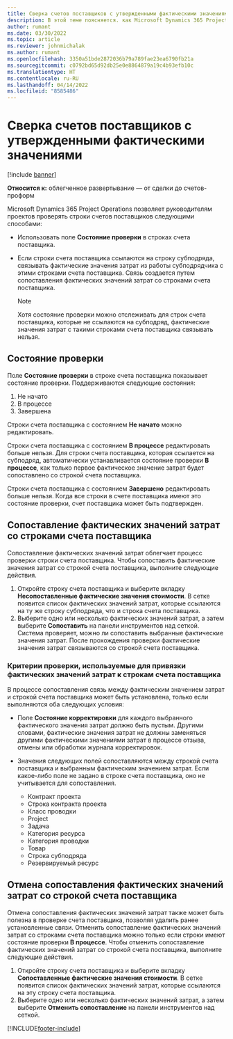 ```yaml
---
title: Сверка счетов поставщиков с утвержденными фактическими значениями
description: В этой теме поясняется. как Microsoft Dynamics 365 Project Operations позволяет руководителям проектов сверять счета поставщиков с фактическими значениями, утвержденными при выполнении подрядчиками работы и учете времени, а также расходами и материалами, использованными участниками проектной группы.
author: rumant
ms.date: 03/30/2022
ms.topic: article
ms.reviewer: johnmichalak
ms.author: rumant
ms.openlocfilehash: 3350a51bde2872036b79a789fae23ea6790fb21a
ms.sourcegitcommit: c0792bd65d92db25e0e8864879a19c4b93efb10c
ms.translationtype: HT
ms.contentlocale: ru-RU
ms.lasthandoff: 04/14/2022
ms.locfileid: "8585486"
---
```

# <a name="verification-of-vendor-invoices-with-approved-actuals"></a>Сверка счетов поставщиков с утвержденными фактическими значениями

[!include [banner](../../includes/dataverse-preview.md)]

**Относится к:** облегченное развертывание — от сделки до счетов-проформ

Microsoft Dynamics 365 Project Operations позволяет руководителям проектов проверять строки счетов поставщиков следующими способами:

- Использовать поле **Состояние проверки** в строках счета поставщика.
- Если строки счета поставщика ссылаются на строку субподряда, связывать фактические значения затрат из работы субподрядчика с этими строками счета поставщика. Связь создается путем сопоставления фактических значений затрат со строками счета поставщика.

    > [!NOTE]
    > Хотя состояние проверки можно отслеживать для строк счета поставщика, которые не ссылаются на субподряд, фактические значения затрат с такими строками счета поставщика связывать нельзя.

## <a name="verification-status"></a>Состояние проверки

Поле **Состояние проверки** в строке счета поставщика показывает состояние проверки. Поддерживаются следующие состояния:

1. Не начато
2. В процессе
3. Завершена

Строки счета поставщика с состоянием **Не начато** можно редактировать.

Строки счета поставщика с состоянием **В процессе** редактировать больше нельзя. Для строки счета поставщика, которая ссылается на субподряд, автоматически устанавливается состояние проверки **В процессе**, как только первое фактическое значение затрат будет сопоставлено со строкой счета поставщика.

Строки счета поставщика с состоянием **Завершено** редактировать больше нельзя. Когда все строки в счете поставщика имеют это состояние проверки, счет поставщика может быть подтвержден.

## <a name="match-cost-actuals-to-vendor-invoice-lines"></a>Сопоставление фактических значений затрат со строками счета поставщика

Сопоставление фактических значений затрат облегчает процесс проверки строки счета поставщика. Чтобы сопоставить фактические значения затрат со строкой счета поставщика, выполните следующие действия.

1. Откройте строку счета поставщика и выберите вкладку **Несопоставленные фактические значения стоимости**. В сетке появится список фактических значений затрат, которые ссылаются на ту же строку субподряда, что и строка счета поставщика.
2. Выберите одно или несколько фактических значений затрат, а затем выберите **Сопоставить** на панели инструментов над сеткой. Система проверяет, можно ли сопоставить выбранные фактические значения затрат. После прохождения проверки фактические значения затрат связываются со строкой счета поставщика.

### <a name="validation-criteria-that-are-used-to-link-cost-actuals-to-vendor-invoice-lines"></a>Критерии проверки, используемые для привязки фактических значений затрат к строкам счета поставщика

В процессе сопоставления связь между фактическим значением затрат и строкой счета поставщика может быть установлена, только если выполняются оба следующих условия:

- Поле **Состояние корректировки** для каждого выбранного фактического значения затрат должно быть пустым. Другими словами, фактические значения затрат не должны заменяться другими фактическими значениями затрат в процессе отзыва, отмены или обработки журнала корректировок.
- Значения следующих полей сопоставляются между строкой счета поставщика и выбранным фактическим значением затрат. Если какое-либо поле не задано в строке счета поставщика, оно не учитывается для сопоставления.

    - Контракт проекта
    - Строка контракта проекта
    - Класс проводки
    - Project
    - Задача
    - Категория ресурса
    - Категория проводки
    - Товар
    - Строка субподряда
    - Резервируемый ресурс

## <a name="unmatch-cost-actuals-from-a-vendor-invoice-line"></a>Отмена сопоставления фактических значений затрат со строкой счета поставщика

Отмена сопоставления фактических значений затрат также может быть полезна в проверке счета поставщика, позволяя удалить ранее установленные связи. Отменить сопоставление фактических значений затрат со строками счета поставщика можно только если строки имеют состояние проверки **В процессе**. Чтобы отменить сопоставление фактических значений затрат со строкой счета поставщика, выполните следующие действия.

1. Откройте строку счета поставщика и выберите вкладку **Сопоставленные фактические значения стоимости**. В сетке появится список фактических значений затрат, которые ссылаются на эту строку счета поставщика.
2. Выберите одно или несколько фактических значений затрат, а затем выберите **Отменить сопоставление** на панели инструментов над сеткой.

[!INCLUDE[footer-include](../../includes/footer-banner.md)]
